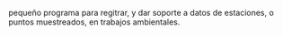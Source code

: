 pequeño programa para regitrar, y dar soporte a datos de estaciones, o puntos muestreados, en trabajos ambientales.

